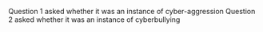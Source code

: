 Question 1 asked whether it was an instance of cyber-aggression
Question 2 asked whether it was an instance of cyberbullying